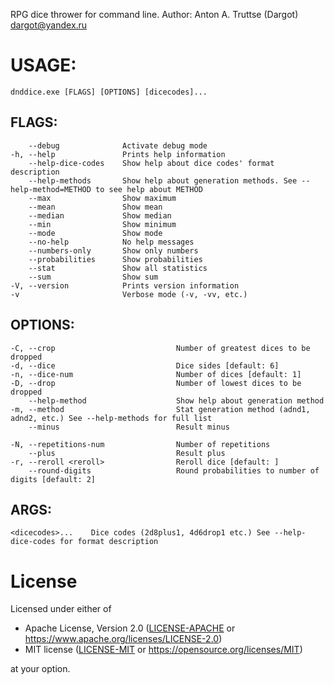 RPG dice thrower for command line. Author: Anton A. Truttse (Dargot) <dargot@yandex.ru>

# USAGE:
    dnddice.exe [FLAGS] [OPTIONS] [dicecodes]...

## FLAGS:
        --debug              Activate debug mode
    -h, --help               Prints help information
        --help-dice-codes    Show help about dice codes' format description
        --help-methods       Show help about generation methods. See --help-method=METHOD to see help about METHOD
        --max                Show maximum
        --mean               Show mean
        --median             Show median
        --min                Show minimum
        --mode               Show mode
        --no-help            No help messages
        --numbers-only       Show only numbers
        --probabilities      Show probabilities
        --stat               Show all statistics
        --sum                Show sum
    -V, --version            Prints version information
    -v                       Verbose mode (-v, -vv, etc.)

## OPTIONS:
    -C, --crop                           Number of greatest dices to be dropped
    -d, --dice                           Dice sides [default: 6]
    -n, --dice-num                       Number of dices [default: 1]
    -D, --drop                           Number of lowest dices to be dropped
        --help-method                    Show help about generation method
    -m, --method                         Stat generation method (adnd1, adnd2, etc.) See --help-methods for full list
        --minus                          Result minus

    -N, --repetitions-num                Number of repetitions
        --plus                           Result plus
    -r, --reroll <reroll>                Reroll dice [default: ]		
        --round-digits                   Round probabilities to number of digits [default: 2]

## ARGS:
    <dicecodes>...    Dice codes (2d8plus1, 4d6drop1 etc.) See --help-dice-codes for format description

# License

Licensed under either of

- Apache License, Version 2.0 ([LICENSE-APACHE](LICENSE-APACHE) or <https://www.apache.org/licenses/LICENSE-2.0>)
- MIT license ([LICENSE-MIT](LICENSE-MIT) or <https://opensource.org/licenses/MIT>)

at your option.
